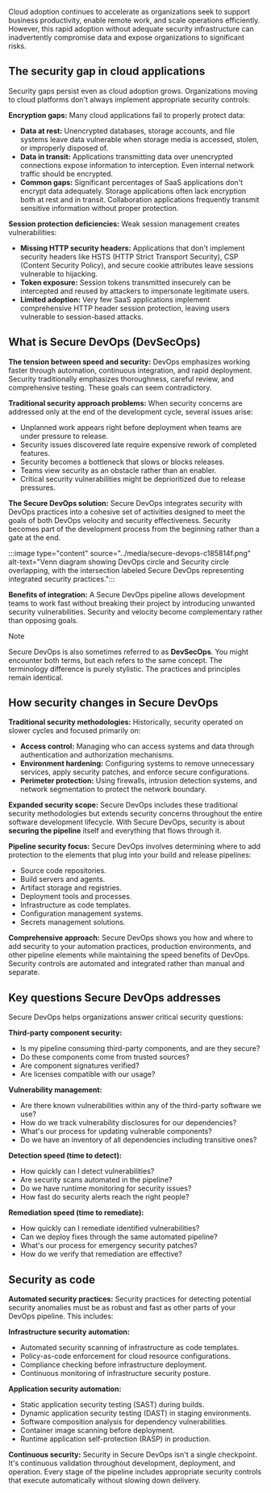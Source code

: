 Cloud adoption continues to accelerate as organizations seek to support business productivity, enable remote work, and scale operations efficiently. However, this rapid adoption without adequate security infrastructure can inadvertently compromise data and expose organizations to significant risks.

## The security gap in cloud applications

Security gaps persist even as cloud adoption grows. Organizations moving to cloud platforms don't always implement appropriate security controls:

**Encryption gaps:** Many cloud applications fail to properly protect data:

- **Data at rest:** Unencrypted databases, storage accounts, and file systems leave data vulnerable when storage media is accessed, stolen, or improperly disposed of.
- **Data in transit:** Applications transmitting data over unencrypted connections expose information to interception. Even internal network traffic should be encrypted.
- **Common gaps:** Significant percentages of SaaS applications don't encrypt data adequately. Storage applications often lack encryption both at rest and in transit. Collaboration applications frequently transmit sensitive information without proper protection.

**Session protection deficiencies:** Weak session management creates vulnerabilities:

- **Missing HTTP security headers:** Applications that don't implement security headers like HSTS (HTTP Strict Transport Security), CSP (Content Security Policy), and secure cookie attributes leave sessions vulnerable to hijacking.
- **Token exposure:** Session tokens transmitted insecurely can be intercepted and reused by attackers to impersonate legitimate users.
- **Limited adoption:** Very few SaaS applications implement comprehensive HTTP header session protection, leaving users vulnerable to session-based attacks.

## What is Secure DevOps (DevSecOps)

**The tension between speed and security:** DevOps emphasizes working faster through automation, continuous integration, and rapid deployment. Security traditionally emphasizes thoroughness, careful review, and comprehensive testing. These goals can seem contradictory.

**Traditional security approach problems:** When security concerns are addressed only at the end of the development cycle, several issues arise:

- Unplanned work appears right before deployment when teams are under pressure to release.
- Security issues discovered late require expensive rework of completed features.
- Security becomes a bottleneck that slows or blocks releases.
- Teams view security as an obstacle rather than an enabler.
- Critical security vulnerabilities might be deprioritized due to release pressures.

**The Secure DevOps solution:** Secure DevOps integrates security with DevOps practices into a cohesive set of activities designed to meet the goals of both DevOps velocity and security effectiveness. Security becomes part of the development process from the beginning rather than a gate at the end.

:::image type="content" source="../media/secure-devops-c185814f.png" alt-text="Venn diagram showing DevOps circle and Security circle overlapping, with the intersection labeled Secure DevOps representing integrated security practices.":::

**Benefits of integration:** A Secure DevOps pipeline allows development teams to work fast without breaking their project by introducing unwanted security vulnerabilities. Security and velocity become complementary rather than opposing goals.

> [!NOTE]
> Secure DevOps is also sometimes referred to as **DevSecOps**. You might encounter both terms, but each refers to the same concept. The terminology difference is purely stylistic. The practices and principles remain identical.

## How security changes in Secure DevOps

**Traditional security methodologies:** Historically, security operated on slower cycles and focused primarily on:

- **Access control:** Managing who can access systems and data through authentication and authorization mechanisms.
- **Environment hardening:** Configuring systems to remove unnecessary services, apply security patches, and enforce secure configurations.
- **Perimeter protection:** Using firewalls, intrusion detection systems, and network segmentation to protect the network boundary.

**Expanded security scope:** Secure DevOps includes these traditional security methodologies but extends security concerns throughout the entire software development lifecycle. With Secure DevOps, security is about **securing the pipeline** itself and everything that flows through it.

**Pipeline security focus:** Secure DevOps involves determining where to add protection to the elements that plug into your build and release pipelines:

- Source code repositories.
- Build servers and agents.
- Artifact storage and registries.
- Deployment tools and processes.
- Infrastructure as code templates.
- Configuration management systems.
- Secrets management solutions.

**Comprehensive approach:** Secure DevOps shows you how and where to add security to your automation practices, production environments, and other pipeline elements while maintaining the speed benefits of DevOps. Security controls are automated and integrated rather than manual and separate.

## Key questions Secure DevOps addresses

Secure DevOps helps organizations answer critical security questions:

**Third-party component security:**

- Is my pipeline consuming third-party components, and are they secure?
- Do these components come from trusted sources?
- Are component signatures verified?
- Are licenses compatible with our usage?

**Vulnerability management:**

- Are there known vulnerabilities within any of the third-party software we use?
- How do we track vulnerability disclosures for our dependencies?
- What's our process for updating vulnerable components?
- Do we have an inventory of all dependencies including transitive ones?

**Detection speed (time to detect):**

- How quickly can I detect vulnerabilities?
- Are security scans automated in the pipeline?
- Do we have runtime monitoring for security issues?
- How fast do security alerts reach the right people?

**Remediation speed (time to remediate):**

- How quickly can I remediate identified vulnerabilities?
- Can we deploy fixes through the same automated pipeline?
- What's our process for emergency security patches?
- How do we verify that remediation are effective?

## Security as code

**Automated security practices:** Security practices for detecting potential security anomalies must be as robust and fast as other parts of your DevOps pipeline. This includes:

**Infrastructure security automation:**

- Automated security scanning of infrastructure as code templates.
- Policy-as-code enforcement for cloud resource configurations.
- Compliance checking before infrastructure deployment.
- Continuous monitoring of infrastructure security posture.

**Application security automation:**

- Static application security testing (SAST) during builds.
- Dynamic application security testing (DAST) in staging environments.
- Software composition analysis for dependency vulnerabilities.
- Container image scanning before deployment.
- Runtime application self-protection (RASP) in production.

**Continuous security:** Security in Secure DevOps isn't a single checkpoint. It's continuous validation throughout development, deployment, and operation. Every stage of the pipeline includes appropriate security controls that execute automatically without slowing down delivery.
